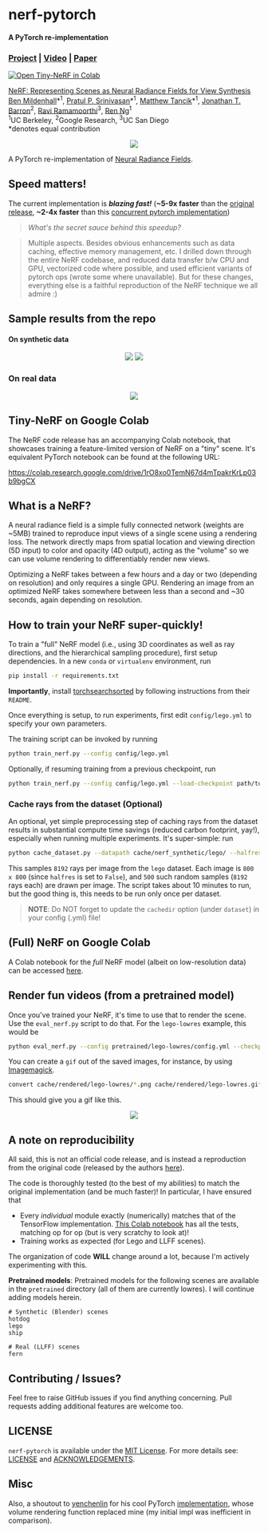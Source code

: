 # nerf-pytorch
#### A PyTorch re-implementation
### [Project](http://tancik.com/nerf) | [Video](https://youtu.be/JuH79E8rdKc) | [Paper](https://arxiv.org/abs/2003.08934)

[![Open Tiny-NeRF in Colab](https://colab.research.google.com/assets/colab-badge.svg)](https://colab.research.google.com/drive/1rO8xo0TemN67d4mTpakrKrLp03b9bgCX)

[NeRF: Representing Scenes as Neural Radiance Fields for View Synthesis](http://tancik.com/nerf)  
 [Ben Mildenhall](https://people.eecs.berkeley.edu/~bmild/)\*<sup>1</sup>,
 [Pratul P. Srinivasan](https://people.eecs.berkeley.edu/~pratul/)\*<sup>1</sup>,
 [Matthew Tancik](http://tancik.com/)\*<sup>1</sup>,
 [Jonathan T. Barron](http://jonbarron.info/)<sup>2</sup>,
 [Ravi Ramamoorthi](http://cseweb.ucsd.edu/~ravir/)<sup>3</sup>,
 [Ren Ng](https://www2.eecs.berkeley.edu/Faculty/Homepages/yirenng.html)<sup>1</sup> <br>
 <sup>1</sup>UC Berkeley, <sup>2</sup>Google Research, <sup>3</sup>UC San Diego  
  \*denotes equal contribution

<p align="center">
    <img src="assets/pipeline.jpg"/>
</p>

A PyTorch re-implementation of [Neural Radiance Fields](http://tancik.com/nerf).

## Speed matters!

The current implementation is **_blazing fast!_** (**~5-9x faster** than the [original release](https://github.com/bmild/nerf), **~2-4x faster** than this [concurrent pytorch implementation](https://github.com/yenchenlin/nerf-pytorch))

> _What's the secret sauce behind this speedup?_

> Multiple aspects. Besides obvious enhancements such as data caching, effective memory management, etc. I drilled down through the entire NeRF codebase, and reduced data transfer b/w CPU and GPU, vectorized code where possible, and used efficient variants of pytorch ops (wrote some where unavailable). But for these changes, everything else is a faithful reproduction of the NeRF technique we all admire :)


## Sample results from the repo


#### On synthetic data

<p align="center"> 
    <img src="assets/lego-lowres.gif"> <img src="assets/hotdog-lowres.gif">
</p>

### On real data

<p align="center"> 
    <img src="assets/fern-lowres.gif">
</p>


## Tiny-NeRF on Google Colab

The NeRF code release has an accompanying Colab notebook, that showcases training a feature-limited version of NeRF on a "tiny" scene. It's equivalent PyTorch notebook can be found at the following URL:

https://colab.research.google.com/drive/1rO8xo0TemN67d4mTpakrKrLp03b9bgCX


## What is a NeRF?

A neural radiance field is a simple fully connected network (weights are ~5MB) trained to reproduce input views of a single scene using a rendering loss. The network directly maps from spatial location and viewing direction (5D input) to color and opacity (4D output), acting as the "volume" so we can use volume rendering to differentiably render new views.

Optimizing a NeRF takes between a few hours and a day or two (depending on resolution) and only requires a single GPU. Rendering an image from an optimized NeRF takes somewhere between less than a second and ~30 seconds, again depending on resolution.


## How to train your NeRF super-quickly!

To train a "full" NeRF model (i.e., using 3D coordinates as well as ray directions, and the hierarchical sampling procedure), first setup dependencies. In a new `conda` or `virtualenv` environment, run
```bash
pip install -r requirements.txt
```

**Importantly**, install [torchsearchsorted](https://github.com/aliutkus/torchsearchsorted) by following instructions from their `README`.

Once everything is setup, to run experiments, first edit `config/lego.yml` to specify your own parameters.

The training script can be invoked by running
```bash
python train_nerf.py --config config/lego.yml
```

Optionally, if resuming training from a previous checkpoint, run
```bash
python train_nerf.py --config config/lego.yml --load-checkpoint path/to/checkpoint.ckpt
```

### Cache rays from the dataset (Optional)

An optional, yet simple preprocessing step of caching rays from the dataset results in substantial compute time savings (reduced carbon footprint, yay!), especially when running multiple experiments. It's super-simple: run
```bash
python cache_dataset.py --datapath cache/nerf_synthetic/lego/ --halfres False --savedir cache/legocache/legofull --num-random-rays 8192 --num-variations 50
```

This samples `8192` rays per image from the `lego` dataset. Each image is `800 x 800` (since `halfres` is set to `False`), and `500` such random samples (`8192` rays each) are drawn per image. The script takes about 10 minutes to run, but the good thing is, this needs to be run only once per dataset.

> **NOTE**: Do NOT forget to update the `cachedir` option (under `dataset`) in your config (.yml) file!


## (Full) NeRF on Google Colab

A Colab notebook for the _full_ NeRF model (albeit on low-resolution data) can be accessed [here](https://colab.research.google.com/drive/1L6QExI2lw5xhJ-MLlIwpbgf7rxW7fcz3).


## Render fun videos (from a pretrained model)

Once you've trained your NeRF, it's time to use that to render the scene. Use the `eval_nerf.py` script to do that. For the `lego-lowres` example, this would be
```bash
python eval_nerf.py --config pretrained/lego-lowres/config.yml --checkpoint pretrained/lego-lowres/checkpoint199999.ckpt --savedir cache/rendered/lego-lowres
```

You can create a `gif` out of the saved images, for instance, by using [Imagemagick](https://imagemagick.org/).
```bash
convert cache/rendered/lego-lowres/*.png cache/rendered/lego-lowres.gif
```

This should give you a gif like this.

<p align="center">
    <img src="assets/lego-lowres.gif">
</p>


## A note on reproducibility

All said, this is not an official code release, and is instead a reproduction from the original code (released by the authors [here](https://github.com/bmild/nerf)).

The code is thoroughly tested (to the best of my abilities) to match the original implementation (and be much faster)! In particular, I have ensured that
* Every _individual_ module exactly (numerically) matches that of the TensorFlow implementation. [This Colab notebook](https://colab.research.google.com/drive/1ENrAtZIEhoeNkaXOXkBL7SbWU1VWHBQm) has all the tests, matching op for op (but is very scratchy to look at)!
* Training works as expected (for Lego and LLFF scenes).

The organization of code **WILL** change around a lot, because I'm actively experimenting with this.

**Pretrained models**: Pretrained models for the following scenes are available in the `pretrained` directory (all of them are currently lowres). I will continue adding models herein.
```
# Synthetic (Blender) scenes
hotdog
lego
ship

# Real (LLFF) scenes
fern
```


## Contributing / Issues?

Feel free to raise GitHub issues if you find anything concerning. Pull requests adding additional features are welcome too.


## LICENSE

`nerf-pytorch` is available under the [MIT License](https://opensource.org/licenses/MIT). For more details see: [LICENSE](LICENSE) and [ACKNOWLEDGEMENTS](ACKNOWLEDGEMENTS).

## Misc

Also, a shoutout to [yenchenlin](https://github.com/yenchenlin) for his cool PyTorch [implementation](https://github.com/yenchenlin/nerf-pytorch), whose volume rendering function replaced mine (my initial impl was inefficient in comparison).
